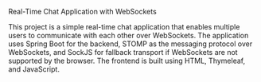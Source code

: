 Real-Time Chat Application with WebSockets

This project is a simple real-time chat application that enables multiple users to communicate with each other over WebSockets. The application uses Spring Boot for the backend, STOMP as the messaging protocol over WebSockets, and SockJS for fallback transport if WebSockets are not supported by the browser. The frontend is built using HTML, Thymeleaf, and JavaScript.
